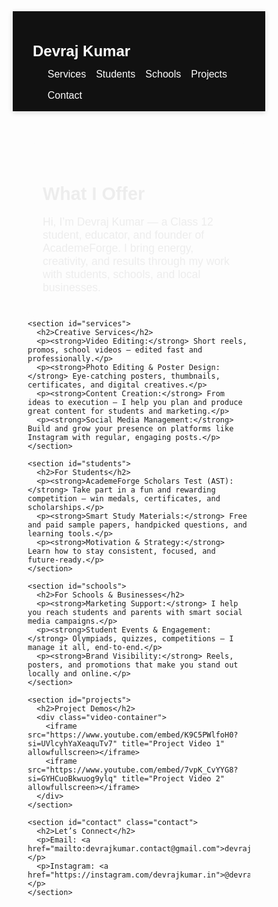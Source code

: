 
<html lang="en">
<head>
  <meta charset="UTF-8" />
  <meta name="viewport" content="width=device-width, initial-scale=1.0" />
  <title>Devraj Kumar | Portfolio</title>
  <link href="https://fonts.googleapis.com/css2?family=Poppins:wght@400;600;700&display=swap" rel="stylesheet">
  <style>
    * {
      margin: 0;
      padding: 0;
      box-sizing: border-box;
      font-family: 'Poppins', sans-serif;
    }

    body {
      background: #f9f9f9;
      color: #333;
      line-height: 1.6;
      overflow-x: hidden;
    }

    nav {
      background: #111;
      color: #fff;
      padding: 1rem 2rem;
      display: flex;
      flex-wrap: wrap;
      justify-content: space-between;
      align-items: center;
      box-shadow: 0 2px 8px rgba(0, 0, 0, 0.15);
    }

    nav h1 {
      font-size: clamp(1.2rem, 3vw, 1.5rem);
    }

    nav ul {
      list-style: none;
      display: flex;
      flex-wrap: wrap;
      gap: 1rem;
    }

    nav ul li a {
      text-decoration: none;
      color: #fff;
      font-weight: 500;
      transition: color 0.3s ease;
      font-size: clamp(0.9rem, 2.5vw, 1rem);
    }

    nav ul li a:hover {
      color: #00adb5;
    }

    .container {
      padding: 1.5rem;
      max-width: 1100px;
      margin: auto;
    }

    section {
      margin-bottom: 2rem;
      background: #fff;
      padding: 1.5rem;
      border-radius: 12px;
      box-shadow: 0 4px 20px rgba(0, 0, 0, 0.05);
      opacity: 0;
      transform: translateY(30px);
      animation: fadeInUp 0.8s ease forwards;
      word-break: break-word;
    }

    section:hover {
      transform: translateY(-5px);
      box-shadow: 0 8px 30px rgba(0, 0, 0, 0.1);
    }

    section:nth-child(even) {
      animation-delay: 0.3s;
    }

    @keyframes fadeInUp {
      to {
        opacity: 1;
        transform: translateY(0);
      }
    }

    h2 {
      margin-bottom: 1rem;
      color: #222;
      font-size: clamp(1.3rem, 4vw, 1.8rem);
    }

    p {
      margin-bottom: 0.8rem;
      font-size: clamp(0.95rem, 3vw, 1.1rem);
    }

    .video-container {
      display: flex;
      flex-direction: column;
      gap: 1rem;
    }

    iframe {
      width: 100%;
      aspect-ratio: 16 / 9;
      border-radius: 12px;
      box-shadow: 0 4px 20px rgba(0, 0, 0, 0.1);
    }

    .contact {
      background: #222;
      color: #fff;
      padding: 2rem;
      text-align: center;
      border-radius: 12px;
    }

    .contact p {
      margin: 0.5rem 0;
    }

    .contact a {
      color: #00adb5;
      word-break: break-word;
    }

    @media (max-width: 768px) {
      nav {
        flex-direction: column;
        align-items: flex-start;
      }

      nav ul {
        flex-direction: column;
        gap: 0.5rem;
        margin-top: 0.75rem;
      }

      .container {
        padding: 1rem;
      }
    }
  </style>
</head>
<body>
  <nav>
    <h1>Devraj Kumar</h1>
    <ul>
      <li><a href="#services">Services</a></li>
      <li><a href="#students">Students</a></li>
      <li><a href="#schools">Schools</a></li>
      <li><a href="#projects">Projects</a></li>
      <li><a href="#contact">Contact</a></li>
    </ul>
  </nav>

  <div class="container">
    <section>
      <h2>What I Offer</h2>
      <p>Hi, I’m Devraj Kumar — a Class 12 student, educator, and founder of AcademeForge. I bring energy, creativity, and results through my work with students, schools, and local businesses.</p>
    </section>

    <section id="services">
      <h2>Creative Services</h2>
      <p><strong>Video Editing:</strong> Short reels, promos, school videos — edited fast and professionally.</p>
      <p><strong>Photo Editing & Poster Design:</strong> Eye-catching posters, thumbnails, certificates, and digital creatives.</p>
      <p><strong>Content Creation:</strong> From ideas to execution — I help you plan and produce great content for students and marketing.</p>
      <p><strong>Social Media Management:</strong> Build and grow your presence on platforms like Instagram with regular, engaging posts.</p>
    </section>

    <section id="students">
      <h2>For Students</h2>
      <p><strong>AcademeForge Scholars Test (AST):</strong> Take part in a fun and rewarding competition — win medals, certificates, and scholarships.</p>
      <p><strong>Smart Study Materials:</strong> Free and paid sample papers, handpicked questions, and learning tools.</p>
      <p><strong>Motivation & Strategy:</strong> Learn how to stay consistent, focused, and future-ready.</p>
    </section>

    <section id="schools">
      <h2>For Schools & Businesses</h2>
      <p><strong>Marketing Support:</strong> I help you reach students and parents with smart social media campaigns.</p>
      <p><strong>Student Events & Engagement:</strong> Olympiads, quizzes, competitions — I manage it all, end-to-end.</p>
      <p><strong>Brand Visibility:</strong> Reels, posters, and promotions that make you stand out locally and online.</p>
    </section>

    <section id="projects">
      <h2>Project Demos</h2>
      <div class="video-container">
        <iframe src="https://www.youtube.com/embed/K9C5PWlfoH0?si=UVlcyhYaXeaquTv7" title="Project Video 1" allowfullscreen></iframe>
        <iframe src="https://www.youtube.com/embed/7vpK_CvYYG8?si=GYHCuoBkwuog9ylq" title="Project Video 2" allowfullscreen></iframe>
      </div>
    </section>

    <section id="contact" class="contact">
      <h2>Let’s Connect</h2>
      <p>Email: <a href="mailto:devrajkumar.contact@gmail.com">devrajkumar.contact@gmail.com</a></p>
      <p>Instagram: <a href="https://instagram.com/devrajkumar.in">@devrajkumar.in</a></p>
    </section>
  </div>
</body>
</html>